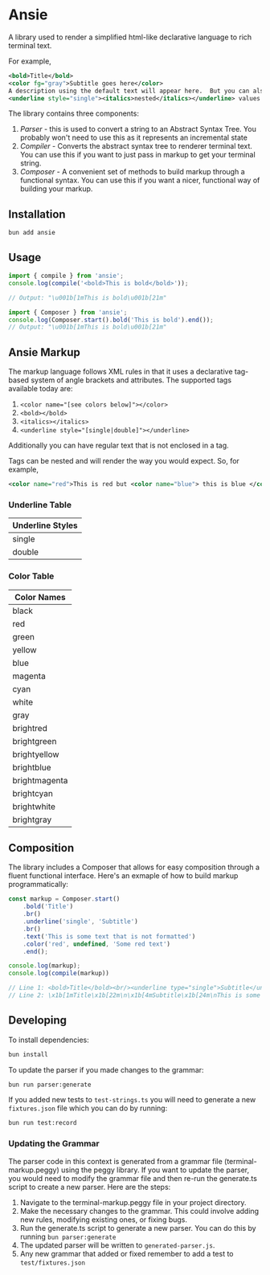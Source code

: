 # Ansie

A library used to render a simplified html-like declarative language to rich terminal text.

For example,

```xml
<bold>Title</bold>
<color fg="gray">Subtitle goes here</color>
A description using the default text will appear here.  But you can also include
<underline style="single"><italics>nested</italics></underline> values.
```

The library contains three components:

1. *Parser* - this is used to convert a string to an Abstract Syntax Tree.  You probably won't need to use this as it represents an incremental state
2. *Compiler* - Converts the abstract syntax tree to renderer terminal text.  You can use this if you want to just pass in markup to get your terminal string.
3. *Composer* - A convenient set of methods to build markup through a functional syntax.  You can use this if you want a nicer, functional way of building your markup.

## Installation

`bun add ansie`

## Usage

```typescript
import { compile } from 'ansie';
console.log(compile('<bold>This is bold</bold>'));

// Output: "\u001b[1mThis is bold\u001b[21m"
```

```typescript 
import { Composer } from 'ansie';
console.log(Composer.start().bold('This is bold').end());
// Output: "\u001b[1mThis is bold\u001b[21m"
```

## Ansie Markup

The markup language follows XML rules in that it uses a declarative tag-based system of angle brackets and attributes. The supported tags available today are:

1. `<color name="[see colors below]"></color>`
2. `<bold></bold>`
3. `<italics></italics>`
4. `<underline style="[single|double]"></underline>`

Additionally you can have regular text that is not enclosed in a tag.

Tags can be nested and will render the way you would expect. So, for example,

```xml
<color name="red">This is red but <color name="blue"> this is blue </color> and this is red again </color>
```

### Underline Table

| Underline Styles |
| ---------------- |
| single           |
| double           |

### Color Table

| Color Names   |
| ------------- |
| black         |
| red           |
| green         |
| yellow        |
| blue          |
| magenta       |
| cyan          |
| white         |
| gray          |
| brightred     |
| brightgreen   |
| brightyellow  |
| brightblue    |
| brightmagenta |
| brightcyan    |
| brightwhite   |
| brightgray    |

## Composition

The library includes a Composer that allows for easy composition through a fluent functional interface. Here's an exmaple of how to build markup programmatically:

```typescript
const markup = Composer.start()
    .bold('Title')
    .br()
    .underline('single', 'Subtitle')
    .br()
    .text('This is some text that is not formatted')
    .color('red', undefined, 'Some red text')
    .end();

console.log(markup);
console.log(compile(markup))

// Line 1: <bold>Title</bold><br/><underline type="single">Subtitle</underline><br/>This is some text that is not formatted<color fg="red">Some red text</color>
// Line 2: \x1b[1mTitle\x1b[22m\n\x1b[4mSubtitle\x1b[24m\nThis is some text that is not formatted\x1b[31mSome red text\x1b[39;49m
```

## Developing

To install dependencies:

```bash
bun install
```

To update the parser if you made changes to the grammar:

```bash
bun run parser:generate
```

If you added new tests to `test-strings.ts` you will need to generate a new `fixtures.json` file which you can do by running:

```bash
bun run test:record
```

### Updating the Grammar

The parser code in this context is generated from a grammar file (terminal-markup.peggy) using the peggy library. If you want to update the parser, you would need to modify the grammar file and then re-run the generate.ts script to create a new parser. Here are the steps:

1. Navigate to the terminal-markup.peggy file in your project directory.
2. Make the necessary changes to the grammar. This could involve adding new rules, modifying existing ones, or fixing bugs.
3. Run the generate.ts script to generate a new parser. You can do this by running `bun parser:generate`
4. The updated parser will be written to `generated-parser.js`.
5. Any new grammar that added or fixed remember to add a test to `test/fixtures.json`
